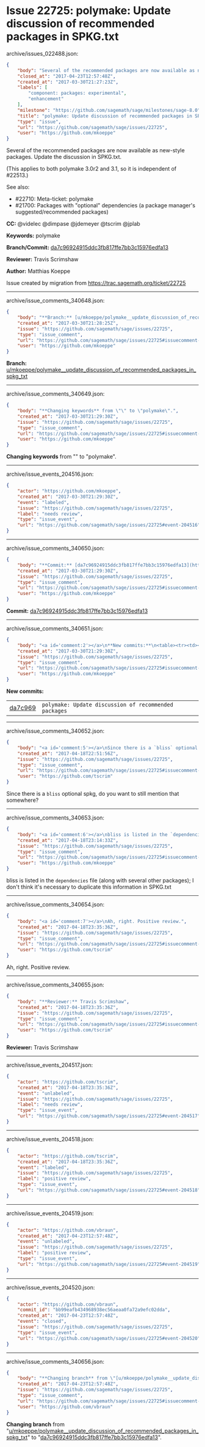 # Issue 22725: polymake: Update discussion of recommended packages in SPKG.txt

archive/issues_022488.json:
```json
{
    "body": "Several of the recommended packages are now available as new-style packages. Update the discussion in SPKG.txt.\n\n(This applies to both polymake 3.0r2 and 3.1, so it is independent of #22513.)\n\nSee also: \n- #22710: Meta-ticket: polymake\n- #21700: Packages with \"optional\" dependencies (a package manager's suggested/recommended packages)\n\n**CC:**  @videlec @dimpase @jdemeyer @tscrim @jplab\n\n**Keywords:** polymake\n\n**Branch/Commit:** [da7c96924915ddc3fb817ffe7bb3c15976edfa13](https://github.com/sagemath/sagetrac-mirror/commit/da7c96924915ddc3fb817ffe7bb3c15976edfa13)\n\n**Reviewer:** Travis Scrimshaw\n\n**Author:** Matthias Koeppe\n\nIssue created by migration from https://trac.sagemath.org/ticket/22725\n\n",
    "closed_at": "2017-04-23T12:57:48Z",
    "created_at": "2017-03-30T21:27:23Z",
    "labels": [
        "component: packages: experimental",
        "enhancement"
    ],
    "milestone": "https://github.com/sagemath/sage/milestones/sage-8.0",
    "title": "polymake: Update discussion of recommended packages in SPKG.txt",
    "type": "issue",
    "url": "https://github.com/sagemath/sage/issues/22725",
    "user": "https://github.com/mkoeppe"
}
```
Several of the recommended packages are now available as new-style packages. Update the discussion in SPKG.txt.

(This applies to both polymake 3.0r2 and 3.1, so it is independent of #22513.)

See also: 
- #22710: Meta-ticket: polymake
- #21700: Packages with "optional" dependencies (a package manager's suggested/recommended packages)

**CC:**  @videlec @dimpase @jdemeyer @tscrim @jplab

**Keywords:** polymake

**Branch/Commit:** [da7c96924915ddc3fb817ffe7bb3c15976edfa13](https://github.com/sagemath/sagetrac-mirror/commit/da7c96924915ddc3fb817ffe7bb3c15976edfa13)

**Reviewer:** Travis Scrimshaw

**Author:** Matthias Koeppe

Issue created by migration from https://trac.sagemath.org/ticket/22725





---

archive/issue_comments_340648.json:
```json
{
    "body": "**Branch:** [u/mkoeppe/polymake__update_discussion_of_recommended_packages_in_spkg_txt](https://github.com/sagemath/sagetrac-mirror/tree/u/mkoeppe/polymake__update_discussion_of_recommended_packages_in_spkg_txt)",
    "created_at": "2017-03-30T21:28:25Z",
    "issue": "https://github.com/sagemath/sage/issues/22725",
    "type": "issue_comment",
    "url": "https://github.com/sagemath/sage/issues/22725#issuecomment-340648",
    "user": "https://github.com/mkoeppe"
}
```

**Branch:** [u/mkoeppe/polymake__update_discussion_of_recommended_packages_in_spkg_txt](https://github.com/sagemath/sagetrac-mirror/tree/u/mkoeppe/polymake__update_discussion_of_recommended_packages_in_spkg_txt)



---

archive/issue_comments_340649.json:
```json
{
    "body": "**Changing keywords** from \"\" to \"polymake\".",
    "created_at": "2017-03-30T21:29:30Z",
    "issue": "https://github.com/sagemath/sage/issues/22725",
    "type": "issue_comment",
    "url": "https://github.com/sagemath/sage/issues/22725#issuecomment-340649",
    "user": "https://github.com/mkoeppe"
}
```

**Changing keywords** from "" to "polymake".



---

archive/issue_events_204516.json:
```json
{
    "actor": "https://github.com/mkoeppe",
    "created_at": "2017-03-30T21:29:30Z",
    "event": "labeled",
    "issue": "https://github.com/sagemath/sage/issues/22725",
    "label": "needs review",
    "type": "issue_event",
    "url": "https://github.com/sagemath/sage/issues/22725#event-204516"
}
```



---

archive/issue_comments_340650.json:
```json
{
    "body": "**Commit:** [da7c96924915ddc3fb817ffe7bb3c15976edfa13](https://github.com/sagemath/sagetrac-mirror/commit/da7c96924915ddc3fb817ffe7bb3c15976edfa13)",
    "created_at": "2017-03-30T21:29:30Z",
    "issue": "https://github.com/sagemath/sage/issues/22725",
    "type": "issue_comment",
    "url": "https://github.com/sagemath/sage/issues/22725#issuecomment-340650",
    "user": "https://github.com/mkoeppe"
}
```

**Commit:** [da7c96924915ddc3fb817ffe7bb3c15976edfa13](https://github.com/sagemath/sagetrac-mirror/commit/da7c96924915ddc3fb817ffe7bb3c15976edfa13)



---

archive/issue_comments_340651.json:
```json
{
    "body": "<a id='comment:2'></a>\n**New commits:**\n<table><tr><td><a href=\"https://github.com/sagemath/sagetrac-mirror/commit/da7c96924915ddc3fb817ffe7bb3c15976edfa13\">da7c969</a></td><td><code>polymake: Update discussion of recommended packages</code></td></tr></table>\n",
    "created_at": "2017-03-30T21:29:30Z",
    "issue": "https://github.com/sagemath/sage/issues/22725",
    "type": "issue_comment",
    "url": "https://github.com/sagemath/sage/issues/22725#issuecomment-340651",
    "user": "https://github.com/mkoeppe"
}
```

<a id='comment:2'></a>
**New commits:**
<table><tr><td><a href="https://github.com/sagemath/sagetrac-mirror/commit/da7c96924915ddc3fb817ffe7bb3c15976edfa13">da7c969</a></td><td><code>polymake: Update discussion of recommended packages</code></td></tr></table>




---

archive/issue_comments_340652.json:
```json
{
    "body": "<a id='comment:5'></a>\nSince there is a `bliss` optional spkg, do you want to still mention that somewhere?",
    "created_at": "2017-04-18T22:51:56Z",
    "issue": "https://github.com/sagemath/sage/issues/22725",
    "type": "issue_comment",
    "url": "https://github.com/sagemath/sage/issues/22725#issuecomment-340652",
    "user": "https://github.com/tscrim"
}
```

<a id='comment:5'></a>
Since there is a `bliss` optional spkg, do you want to still mention that somewhere?



---

archive/issue_comments_340653.json:
```json
{
    "body": "<a id='comment:6'></a>\nbliss is listed in the `dependencies` file (along with several other packages); I don't think it's necessary to duplicate this information in SPKG.txt",
    "created_at": "2017-04-18T23:14:33Z",
    "issue": "https://github.com/sagemath/sage/issues/22725",
    "type": "issue_comment",
    "url": "https://github.com/sagemath/sage/issues/22725#issuecomment-340653",
    "user": "https://github.com/mkoeppe"
}
```

<a id='comment:6'></a>
bliss is listed in the `dependencies` file (along with several other packages); I don't think it's necessary to duplicate this information in SPKG.txt



---

archive/issue_comments_340654.json:
```json
{
    "body": "<a id='comment:7'></a>\nAh, right. Positive review.",
    "created_at": "2017-04-18T23:35:36Z",
    "issue": "https://github.com/sagemath/sage/issues/22725",
    "type": "issue_comment",
    "url": "https://github.com/sagemath/sage/issues/22725#issuecomment-340654",
    "user": "https://github.com/tscrim"
}
```

<a id='comment:7'></a>
Ah, right. Positive review.



---

archive/issue_comments_340655.json:
```json
{
    "body": "**Reviewer:** Travis Scrimshaw",
    "created_at": "2017-04-18T23:35:36Z",
    "issue": "https://github.com/sagemath/sage/issues/22725",
    "type": "issue_comment",
    "url": "https://github.com/sagemath/sage/issues/22725#issuecomment-340655",
    "user": "https://github.com/tscrim"
}
```

**Reviewer:** Travis Scrimshaw



---

archive/issue_events_204517.json:
```json
{
    "actor": "https://github.com/tscrim",
    "created_at": "2017-04-18T23:35:36Z",
    "event": "unlabeled",
    "issue": "https://github.com/sagemath/sage/issues/22725",
    "label": "needs review",
    "type": "issue_event",
    "url": "https://github.com/sagemath/sage/issues/22725#event-204517"
}
```



---

archive/issue_events_204518.json:
```json
{
    "actor": "https://github.com/tscrim",
    "created_at": "2017-04-18T23:35:36Z",
    "event": "labeled",
    "issue": "https://github.com/sagemath/sage/issues/22725",
    "label": "positive review",
    "type": "issue_event",
    "url": "https://github.com/sagemath/sage/issues/22725#event-204518"
}
```



---

archive/issue_events_204519.json:
```json
{
    "actor": "https://github.com/vbraun",
    "created_at": "2017-04-23T12:57:48Z",
    "event": "unlabeled",
    "issue": "https://github.com/sagemath/sage/issues/22725",
    "label": "positive review",
    "type": "issue_event",
    "url": "https://github.com/sagemath/sage/issues/22725#event-204519"
}
```



---

archive/issue_events_204520.json:
```json
{
    "actor": "https://github.com/vbraun",
    "commit_id": "bb99eafb434968938ec56aeaa0fa72a9efc02dda",
    "created_at": "2017-04-23T12:57:48Z",
    "event": "closed",
    "issue": "https://github.com/sagemath/sage/issues/22725",
    "type": "issue_event",
    "url": "https://github.com/sagemath/sage/issues/22725#event-204520"
}
```



---

archive/issue_comments_340656.json:
```json
{
    "body": "**Changing branch** from \"[u/mkoeppe/polymake__update_discussion_of_recommended_packages_in_spkg_txt](https://github.com/sagemath/sagetrac-mirror/tree/u/mkoeppe/polymake__update_discussion_of_recommended_packages_in_spkg_txt)\" to \"[da7c96924915ddc3fb817ffe7bb3c15976edfa13](https://github.com/sagemath/sagetrac-mirror/commit/da7c96924915ddc3fb817ffe7bb3c15976edfa13)\".",
    "created_at": "2017-04-23T12:57:48Z",
    "issue": "https://github.com/sagemath/sage/issues/22725",
    "type": "issue_comment",
    "url": "https://github.com/sagemath/sage/issues/22725#issuecomment-340656",
    "user": "https://github.com/vbraun"
}
```

**Changing branch** from "[u/mkoeppe/polymake__update_discussion_of_recommended_packages_in_spkg_txt](https://github.com/sagemath/sagetrac-mirror/tree/u/mkoeppe/polymake__update_discussion_of_recommended_packages_in_spkg_txt)" to "[da7c96924915ddc3fb817ffe7bb3c15976edfa13](https://github.com/sagemath/sagetrac-mirror/commit/da7c96924915ddc3fb817ffe7bb3c15976edfa13)".

